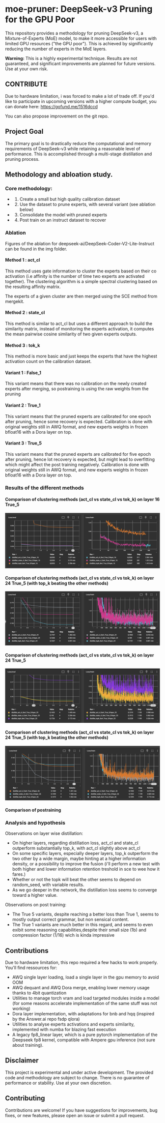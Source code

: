 # moe-pruner: DeepSeek-v3 Pruning for the GPU Poor

This repository provides a methodology for pruning DeepSeek-v3, a Mixture-of-Experts (MoE) model, to make it more accessible for users with limited GPU resources ("the GPU poor").  This is achieved by significantly reducing the number of experts in the MoE layers.

**Warning:** This is a highly experimental technique.  Results are not guaranteed, and significant improvements are planned for future versions.  Use at your own risk.

## CONTRIBUTE
Due to hardware limitation, i was forced to make a lot of trade off. If you'd like to participate in upcoming versions with a higher compute budget, you can donate here: https://gofund.me/1516dccd

You can also propose improvement on the git repo.

## Project Goal

The primary goal is to drastically reduce the computational and memory requirements of DeepSeek-v3 while retaining a reasonable level of performance.  This is accomplished through a multi-stage distillation and pruning process.

## Methodology and abloation study.

### Core methodology:
- 1. Create a small but high quality calibration dataset
- 2. Use the dataset to prune experts, with several variant (see ablation below)
- 3. Consolidate the model with pruned experts
- 4. Post train on an instruct dataset to recover

### Ablation
Figures of the ablation for deepseek-ai/DeepSeek-Coder-V2-Lite-Instruct can be found in the img folder.

#### Method 1 : act_cl
This method uses gate information to cluster the experts based on their co activation (i.e affinity is the number of time two experts are activated together).
The clustering algorithm is a simple spectral clustering based on the resulting affinity matrix.

The experts of a given cluster are then merged using the SCE method from mergekit.

#### Method 2 : state_cl
This method is similar to act_cl but uses a different approach to build the similarity matrix, instead of monitoring the experts activation, it computes the mean pairwise cosine similarity of two given experts outputs.

#### Method 3 : tok_k
This method is more basic and just keeps the experts that have the highest activation count on the calibration dataset.

#### Variant 1 : False_1
This variant means that there was no calibration on the newly created experts after merging, so postraining is using the raw weights from the pruning

#### Variant 2 : True_1
This variant means that the pruned experts are calibrated for one epoch after pruning, hence some recovery is expected. Calibration is done with original weights still in AWQ format, and new experts weights in frozen bfloat16 with a Dora layer on top.

#### Variant 3 : True_5
This variant means that the pruned experts are calibrated for five epoch after pruning, hence lot recovery is expected, but might lead to overfitting which might affect the post training negatively. Calibration is done with original weights still in AWQ format, and new experts weights in frozen bfloat16 with a Dora layer on top.

### Results of the different methods
#### Comparison of clustering methods (act_cl vs state_cl vs tok_k) on layer 16 True_5

![Layer 16 Pruning Comparison](img/layer_16_true_5.png)

#### Comparison of clustering methods (act_cl vs state_cl vs tok_k) on layer 24 True_5 (with top_k beating the other methods)

![Layer 24 Pruning Comparison](img/layer_24_true_5.png)

#### Comparison of clustering methods (act_cl vs state_cl vs tok_k) on layer 24 True_5

![Layer 25 Pruning Comparison](img/layer_25_true_5.png)

#### Comparison of clustering methods (act_cl vs state_cl vs tok_k) on layer 24 True_5 (with top_k beating the other methods)

![Layer 26 Pruning Comparison](img/layer_26_true_5.png)

#### Comparison of postraining


### Analysis and hypothesis
Observations on layer wise distillation:
- On higher layers, regarding distillation loss, act_cl and state_cl outperform substantially top_k, with act_cl slightly above act_cl
- On some specific layers, especially deeper layers, top_k outperform the two other by a wide margin, maybe hinting at a higher information density, or a possibility to improve the fusion (i'll perform a new test with both higher and lower information retention treshold in sce to wee how it fares.)
- Whether or not the topk will  beat the other seems to depend on random_seed, with variable results.
- As we go deeper in the network, the distillation loss seems to converge toward a higher value.

Observations on post training:
- The True 5 variants, despite reaching a better loss than True 1, seems to mostly output correct grammar, but non sensical content.
- The True 1 variants are much better in this regard, and seems to even exibit some reasoning capabilities,despite their small size (1b) and compression factor (1/16) wich is kinda impressive

## Contributions
Due to hardware limitation, this repo required a few hacks to work properly. You'll find ressources for:
- AWQ single layer loading, load a single layer in the gpu memory to avoid OOM
- AWQ dequant and AWQ Dora merge, enabling lower memory usage thanks to 4bit quantization
- Utilities to manage torch vram and load targeted modules inside a model (for some reasons accelerate implementation of the same stuff was not working)
- Dora layer implementation, with adaptations for bnb and hqq (inspired by the Answer.ai repo fsdp qlora)
- Utilities to analyse experts activations and experts similarity, implemented with numba for blazing fast execution
- A legacy fp8_linear layer, which is a pure pytorch implementation of the Deepseek fp8 kernel, compatible with Ampere gpu inference (not sure about training).



## Disclaimer

This project is experimental and under active development.  The provided code and methodology are subject to change.  There is no guarantee of performance or stability.  Use at your own discretion.

## Contributing

Contributions are welcome!  If you have suggestions for improvements, bug fixes, or new features, please open an issue or submit a pull request.